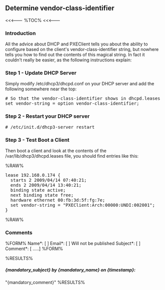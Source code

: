 ## Determine vendor-class-identifier

<<<---
%TOC%
<<<---

### Introduction

All the advice about DHCP and PXEClient tells you about the ability to configure based on the client's vendor-class-identifier string, but nowhere tells you how to find out the contents of this magical string.  In fact it couldn't really be easier, as the following instructions explain:

### Step 1 - Update DHCP Server

Simply modify /etc/dhcp3/dhcpd.conf on your DHCP server and add the following somewhere near the top:

<pre>
# So that the vendor-class-identifier shows in dhcpd.leases file
set vendor-string = option vendor-class-identifier;
</pre>

### Step 2 - Restart your DHCP server

<pre>
# /etc/init.d/dhcp3-server restart
</pre>

### Step 3 - Test Boot a Client

Then boot a client and look at the contents of the /var/lib/dhcp3/dhcpd.leases file, you should find entries like this:

%RAW%
<pre>
lease 192.168.0.174 {
  starts 2 2009/04/14 07:40:21;
  ends 2 2009/04/14 13:40:21;
  binding state active;
  next binding state free;
  hardware ethernet 00:fb:3d:5f:fg:7e;
  set vendor-string = "PXEClient:Arch:00000:UNDI:002001";
}
</pre>
%RAW%

### Comments

%FORM%
Name*:       [                                                         ]
Email*:      [                                                         ] Will not be published
Subject*:    [                                                         ]
Comment*:    [                                                         .....]
%FORM%

%RESULTS%
##### {mandatory_subject} by {mandatory_name} on {timestamp}:
"{mandatory_comment}"
%RESULTS%
